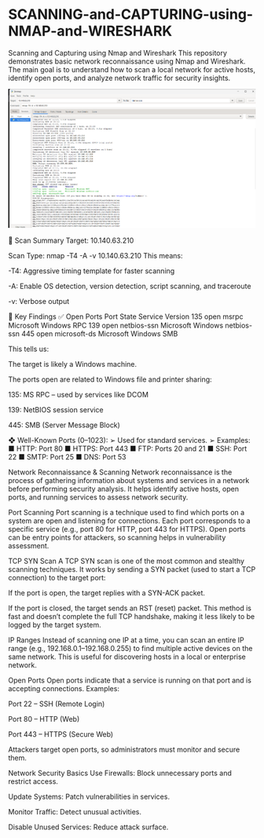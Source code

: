 # SCANNING-and-CAPTURING-using-NMAP-and-WIRESHARK
Scanning and Capturing using Nmap and Wireshark This repository demonstrates basic network reconnaissance using Nmap and Wireshark. The main goal is to understand how to scan a local network for active hosts, identify open ports, and analyze network traffic for security insights.

![img alt](https://github.com/swamy-2006/SCANNING-and-CAPTURING-using-NMAP-and-WIRESHARK/blob/76ea751f7e8a7cce52a0b1aad657ecc30202f854/Screenshot%202025-08-04%20211806.png)

🧠 Scan Summary
Target: 10.140.63.210

Scan Type: nmap -T4 -A -v 10.140.63.210
This means:

-T4: Aggressive timing template for faster scanning

-A: Enable OS detection, version detection, script scanning, and traceroute

-v: Verbose output

📄 Key Findings
✅ Open Ports
Port	State	Service	Version
135	open	msrpc	Microsoft Windows RPC
139	open	netbios-ssn	Microsoft Windows netbios-ssn
445	open	microsoft-ds	Microsoft Windows SMB

This tells us:

The target is likely a Windows machine.

The ports open are related to Windows file and printer sharing:

135: MS RPC – used by services like DCOM

139: NetBIOS session service

445: SMB (Server Message Block)

❖ Well-Known Ports (0–1023):
➢ Used for standard services.
➢ Examples:
■ HTTP: Port 80
■ HTTPS: Port 443
■ FTP: Ports 20 and 21
■ SSH: Port 22
■ SMTP: Port 25
■ DNS: Port 53











Network Reconnaissance & Scanning
Network reconnaissance is the process of gathering information about systems and services in a network before performing security analysis. It helps identify active hosts, open ports, and running services to assess network security.

Port Scanning
Port scanning is a technique used to find which ports on a system are open and listening for connections. Each port corresponds to a specific service (e.g., port 80 for HTTP, port 443 for HTTPS). Open ports can be entry points for attackers, so scanning helps in vulnerability assessment.

TCP SYN Scan
A TCP SYN scan is one of the most common and stealthy scanning techniques. It works by sending a SYN packet (used to start a TCP connection) to the target port:

If the port is open, the target replies with a SYN-ACK packet.

If the port is closed, the target sends an RST (reset) packet.
This method is fast and doesn’t complete the full TCP handshake, making it less likely to be logged by the target system.

IP Ranges
Instead of scanning one IP at a time, you can scan an entire IP range (e.g., 192.168.0.1–192.168.0.255) to find multiple active devices on the same network. This is useful for discovering hosts in a local or enterprise network.

Open Ports
Open ports indicate that a service is running on that port and is accepting connections. Examples:

Port 22 – SSH (Remote Login)

Port 80 – HTTP (Web)

Port 443 – HTTPS (Secure Web)

Attackers target open ports, so administrators must monitor and secure them.

Network Security Basics
Use Firewalls: Block unnecessary ports and restrict access.

Update Systems: Patch vulnerabilities in services.

Monitor Traffic: Detect unusual activities.

Disable Unused Services: Reduce attack surface.
